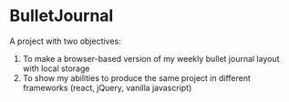 # BulletJournal

A project with two objectives:
1) To make a browser-based version of my weekly bullet journal layout with local storage
2) To show my abilities to produce the same project in different frameworks (react, jQuery, vanilla javascript)
